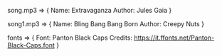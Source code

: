 <!--SOGS-->

song.mp3 => {
    Name: Extravaganza
    Author: Jules Gaia
}

song1.mp3 => {
    Name: Bling Bang Bang Born
    Author: Creepy Nuts
}

fonts => {
    Font: Panton Black Caps
    Credits: https://it.ffonts.net/Panton-Black-Caps.font 
}
